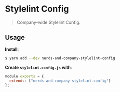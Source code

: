 # Stylelint Config

> Company-wide Stylelint Config.

## Usage

**Install**:

```bash
$ yarn add --dev nerds-and-company-stylelint-config
```

**Create `stylelint.config.js` with**:

```js
module.exports = {
  extends: ["nerds-and-company-stylelint-config"]
};
```
